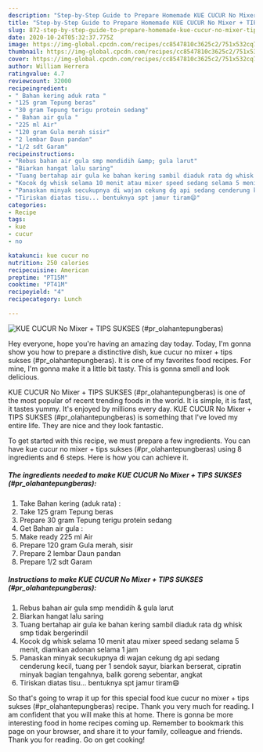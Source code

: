 ```yaml
---
description: "Step-by-Step Guide to Prepare Homemade KUE CUCUR No Mixer + TIPS SUKSES (#pr_olahantepungberas)"
title: "Step-by-Step Guide to Prepare Homemade KUE CUCUR No Mixer + TIPS SUKSES (#pr_olahantepungberas)"
slug: 872-step-by-step-guide-to-prepare-homemade-kue-cucur-no-mixer-tips-sukses-pr-olahantepungberas
date: 2020-10-24T05:32:37.775Z
image: https://img-global.cpcdn.com/recipes/cc8547810c3625c2/751x532cq70/kue-cucur-no-mixer-tips-sukses-pr_olahantepungberas-foto-resep-utama.jpg
thumbnail: https://img-global.cpcdn.com/recipes/cc8547810c3625c2/751x532cq70/kue-cucur-no-mixer-tips-sukses-pr_olahantepungberas-foto-resep-utama.jpg
cover: https://img-global.cpcdn.com/recipes/cc8547810c3625c2/751x532cq70/kue-cucur-no-mixer-tips-sukses-pr_olahantepungberas-foto-resep-utama.jpg
author: William Herrera
ratingvalue: 4.7
reviewcount: 32000
recipeingredient:
- " Bahan kering aduk rata "
- "125 gram Tepung beras"
- "30 gram Tepung terigu protein sedang"
- " Bahan air gula "
- "225 ml Air"
- "120 gram Gula merah sisir"
- "2 lembar Daun pandan"
- "1/2 sdt Garam"
recipeinstructions:
- "Rebus bahan air gula smp mendidih &amp; gula larut"
- "Biarkan hangat lalu saring"
- "Tuang bertahap air gula ke bahan kering sambil diaduk rata dg whisk smp tidak bergerindil"
- "Kocok dg whisk selama 10 menit atau mixer speed sedang selama 5 menit, diamkan adonan selama 1 jam"
- "‎Panaskan minyak secukupnya di wajan cekung dg api sedang cenderung kecil, tuang per 1 sendok sayur, biarkan berserat, cipratin minyak bagian tengahnya, balik goreng sebentar, angkat"
- "Tiriskan diatas tisu... bentuknya spt jamur tiram😄"
categories:
- Recipe
tags:
- kue
- cucur
- no

katakunci: kue cucur no 
nutrition: 250 calories
recipecuisine: American
preptime: "PT15M"
cooktime: "PT41M"
recipeyield: "4"
recipecategory: Lunch

---
```



![KUE CUCUR No Mixer + TIPS SUKSES (#pr_olahantepungberas)](https://img-global.cpcdn.com/recipes/cc8547810c3625c2/751x532cq70/kue-cucur-no-mixer-tips-sukses-pr_olahantepungberas-foto-resep-utama.jpg)

Hey everyone, hope you're having an amazing day today. Today, I'm gonna show you how to prepare a distinctive dish, kue cucur no mixer + tips sukses (#pr_olahantepungberas). It is one of my favorites food recipes. For mine, I'm gonna make it a little bit tasty. This is gonna smell and look delicious.

KUE CUCUR No Mixer + TIPS SUKSES (#pr_olahantepungberas) is one of the most popular of recent trending foods in the world. It is simple, it is fast, it tastes yummy. It's enjoyed by millions every day. KUE CUCUR No Mixer + TIPS SUKSES (#pr_olahantepungberas) is something that I've loved my entire life. They are nice and they look fantastic.




To get started with this recipe, we must prepare a few ingredients. You can have kue cucur no mixer + tips sukses (#pr_olahantepungberas) using 8 ingredients and 6 steps. Here is how you can achieve it.

<!--inarticleads1-->

##### The ingredients needed to make KUE CUCUR No Mixer + TIPS SUKSES (#pr_olahantepungberas):

1. Take  Bahan kering (aduk rata) :
1. Take 125 gram Tepung beras
1. Prepare 30 gram Tepung terigu protein sedang
1. Get  Bahan air gula :
1. Make ready 225 ml Air
1. Prepare 120 gram Gula merah, sisir
1. Prepare 2 lembar Daun pandan
1. Prepare 1/2 sdt Garam




<!--inarticleads2-->

##### Instructions to make KUE CUCUR No Mixer + TIPS SUKSES (#pr_olahantepungberas):

1. Rebus bahan air gula smp mendidih &amp; gula larut
1. Biarkan hangat lalu saring
1. Tuang bertahap air gula ke bahan kering sambil diaduk rata dg whisk smp tidak bergerindil
1. Kocok dg whisk selama 10 menit atau mixer speed sedang selama 5 menit, diamkan adonan selama 1 jam
1. ‎Panaskan minyak secukupnya di wajan cekung dg api sedang cenderung kecil, tuang per 1 sendok sayur, biarkan berserat, cipratin minyak bagian tengahnya, balik goreng sebentar, angkat
1. Tiriskan diatas tisu... bentuknya spt jamur tiram😄




So that's going to wrap it up for this special food kue cucur no mixer + tips sukses (#pr_olahantepungberas) recipe. Thank you very much for reading. I am confident that you will make this at home. There is gonna be more interesting food in home recipes coming up. Remember to bookmark this page on your browser, and share it to your family, colleague and friends. Thank you for reading. Go on get cooking!
